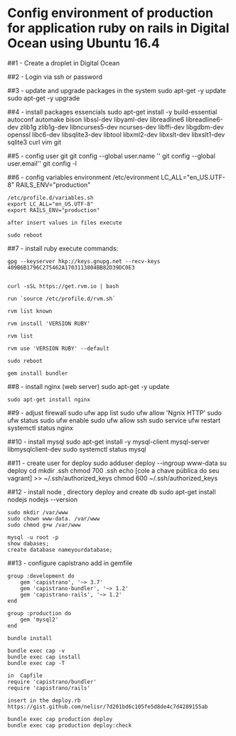 # Config environment of production for application ruby on rails in Digital Ocean using Ubuntu 16.4 

##1 - Create a droplet in Digital Ocean

##2 - Login via ssh or password

##3 - update and upgrade packages in the system 
 	sudo apt-get -y update
    sudo apt-get -y upgrade 

##4 - install packages essencials
	sudo apt-get install -y build-essential
	autoconf automake bison libssl-dev
	libyaml-dev libreadline6 libreadline6-dev
	zlib1g zlib1g-dev libncurses5-dev ncurses-dev
	libffi-dev libgdbm-dev openssl libc6-dev
	libsqlite3-dev libtool libxml2-dev
	libxslt-dev libxslt1-dev sqlite3 curl vim git

##5 - config user git
    git config --global user.name '<seu nome>'
    git config --global user.email'<seu email>'
    git config -l

##6 - config variables environment 
	/etc/evironment
	LC_ALL="en_US.UTF-8"
	RAILS_ENV="production"     
    
    /etc/profile.d/variables.sh
	export LC_ALL="en_US.UTF-8"
	export RAILS_ENV="production"	

	after insert values in files execute 

	sudo reboot

##7 - install ruby
    execute commands:
   
    gpg --keyserver hkp://keys.gnupg.net --recv-keys 409B6B1796C275462A1703113804BB82D39DC0E3	

   
	curl -sSL https://get.rvm.io | bash

	run `source /etc/profile.d/rvm.sh`
    
    rvm list known

    rvm install 'VERSION RUBY'

    rvm list

    rvm use 'VERSION RUBY' --default

    sudo reboot

    gem install bundler


##8 - install nginx (web server)
	sudo apt-get -y update
    
	sudo apt-get install nginx


##9 - adjust firewall
	sudo ufw app list
	sudo ufw allow 'Ngnix HTTP'
	sudo ufw status
	sudo ufw enable 
	sudo ufw allow ssh
	sudo service ufw restart 
	systemctl status nginx


##10 - install mysql
	sudo apt-get install -y mysql-client mysql-server libmysqlclient-dev
	sudo systemctl status mysql


##11 - create user for deploy 
	sudo adduser deploy --ingroup www-data
	su deploy
	cd
 	mkdir .ssh
 	chmod 700 .ssh
 	echo [cole a chave pública do seu vagrant] >>
   ~/.ssh/authorized_keys
   chmod 600 ~/.ssh/authorized_keys


##12 -  install node , directory deploy and create db
	sudo apt-get install nodejs
	nodejs --version

	sudo mkdir /var/www
	sudo chown www-data. /var/www
	sudo chmod g+w /var/www  

	mysql -u root -p
	show dabases;
	create database nameyourdatabase;


##13 - configure capistrano
	add in gemfile

	group :development do
		gem 'capistrano', '~> 3.7'
    	gem 'capistrano-bundler', '~> 1.2'
    	gem 'capistrano-rails', '~> 1.2'
	end 

	group :production do 
		gem 'mysql2'
	end

	bundle install

	bundle exec cap -v
	bundle exec cap install
	bundle exec cap -T

	in  Capfile
	require 'capistrano/bundler'
	require 'capistrano/rails'

	insert in the deploy.rb
	https://gist.github.com/nelisr/7d201bd6c105fe5d8de4c7d4289155ab

	bundle exec cap production deploy
 	bundle exec cap production deploy:check








